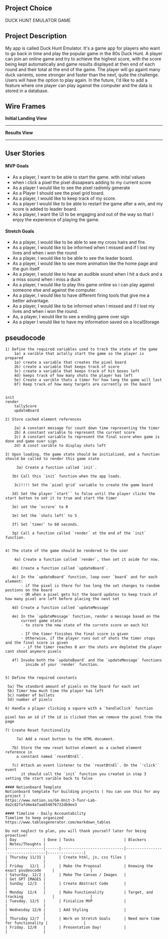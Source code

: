 ## Project Choice 

DUCK HUNT EMULATOR GAME

## Project Description 

My app is called Duck Hunt Emulator. It's a game app for players who want to go back in time and play the popular game in the 80s Duck Hunt. A player can join an online game and try to achieve the highest score, with the score being kept automatically and game results displayed at then end of each round and their total at the end of the game. The player will go againt many duck varients, some stronger and faster than the next, quite the challenge. Users will have the option to play again. In the future, I'd like to add a feature where one player can play against the computer and the data is stored in a database. 

## Wire Frames

**Initial Landing View**

--------------------------------------

**Results View**

--------------------------------------

## User Stories

#### MVP Goals

- As a player, I want to be able to start the game. with inital values
- when i click a pixel the pixel dissapears adding to my current score
- As a player I would like to see the pixel radnmly generate
- As a Player I should see the pixel grid board.
- As a player, I would like to keep track of my score.
- As a player I would like to be able to restart the game after a win, and my score is added to leader board.
- As a player, I want the UI to be engaging and out of the way so that I enjoy the experience of playing the game.

#### Stretch Goals

- As a player, I would like to be able to see my cross hairs and fire.
- As a player, I would like to be informed when I missed and if I lost my lives and when i won the round
- As a player, I would like to be able to see the leader board.
- As a player, I would like to see more animation like the home page and the gun itself 
- As a player, I would like to hear an audible sound when I hit a duck and a a miss sound when i miss a duck 
- As a player, I would like to play this game online so i can play against someone else and against the computer.
- As a player, I would like to have different firing tools that give me a better advantage.
- As a player, I would like to be informed when I missed and if I lost my lives and when i won the round.
- As, a player, I would like to see a endiing game over sign
- As a player I would like to have my information saved on a localStorage

## pseudocode
```
1) Define the required variables used to track the state of the game
    1a) a varible that actally start the game so the player is prepared
    1a) create a variable that creates the pixel board
    2b) create a variable that keeps track of score 
    3c) create a variable that keeps track of hit boxes left
    4d) keeps track of how many shots the player has left
    5e) Create a varible thats a timer for how long the game will last
    6f) Keep track of how many targets are currently on the board


init
render 
    tallyScore
    updateBoard

2) Store cached element references

    2a) A constant message for count down time representing the timer
    2b) A constant variable to represent the current score 
    2c) A constant variable to represent the final score when game is done and game over sign 
    2d) A const varible to display shots left

3) Upon loading, the game state should be initialized, and a function should be called to render this game state

     3a) Create a function called `init`.

   3b) Call this `init` function when the app loads.
  
    3c)!!!! Set the `pixel grid` variable to create the game board

   3d) Set the player `start`` to false until the player clicks the start button to set it to true and start the timer

   3e) set the `scrore` to 0

   3e) Set the `shots left` to 5

   3f) Set `timer` to 60 seconds.

   3g) Call a function called `render` at the end of the `init` function.


4) The state of the game should be rendered to the user

    4a) Create a function called `render`, then set it aside for now.

   4b) Create a function called `updateBoard`.

   4c) In the `updateBoard` function, loop over `board` and for each element:
       - if the pixel is there for too long the set changes to random postions on the board
       - OR when a pixel gets hit the board updates to keep track of how many pixel are left before placing the next set

   4d) Create a function called `updateMessage`
  
   4e) In the `updateMessage` function, render a message based on the 
       current game state:
       - to store the new state of the curretn score on each hit
    
       - If the timer finishes the final score is given
       - Otherwise, if the player runs out of shots the timer stops and the final score is given
        - if the timer reaches 0 aor the shots are depleted the player cant shoot anymore pixels

   4f) Invoke both the `updateBoard` and the `updateMessage` functions
         inside of your `render` function.


5) Define the required constants

 5a) The standard amount of pixels on the board for each set
 5b) Timer how much time the player has left
 5c) number of bullets
 5d) number of pixels

6) Handle a player clicking a square with a `handleClick` function

pixel has an id if the id is clicked then we remove the pixel from the page

7) Create Reset functionality

     7a) Add a reset button to the HTML document.

   7b) Store the new reset button element as a cached element reference in
     a constant named `resetBtnEl`.

   7c) Attach an event listener to the `resetBtnEl`. On the `'click'` event 
       it should call the `init` function you created in step 3 setting the start varible back to false

#### Notionboard Template
Notionboard template for building projects ( You can use this for any project )
https://www.notion.so/GA-Unit-3-Tunr-Lab-da2c82fafd4e4a7aa654676732db9ee3

#### Timeline - Daily Accountability
Timeline to keep organized 
https://www.tablesgenerator.com/markdown_tables

Do not neglect to plan, you will thank yourself later for being proactive!
| Day            | Done | Tasks                      | Blockers                         | Notes/Thoughts |
|----------------|------|----------------------------|----------------------------------|----------------|
| Thursday 11/31 |      | Create html, js, css files |                                  |                |
| Friday   12/1  |      | Make the Proposal          | Knowing the exact psudeocode     |                |
| Saturday. 12/2 |      | Make The Canvas / Images   |                                  | Get GPT IMAGES |
| Sunday  12/3   |      | Create Abstract Code       |                                  |                |
| Monday  12/4   |      | Make Functionality         | Target, and tracking             |                |
| Tuesday. 12/5  |      | Finialize MVP              |                                  |                |
| Wednesday 12/6 |      | Add Styling                |                                  |                |
| Thursday 12/7  |      | Work on Stretch Goals      | Need more time for functionality |                |
| Friday. 12/8   |      | Presentation Day!          |                                  |                |
